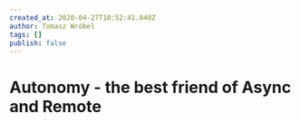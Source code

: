 ```yaml
---
created_at: 2020-04-27T10:52:41.840Z
author: Tomasz Wróbel
tags: []
publish: false
---
```


# Autonomy - the best friend of Async and Remote